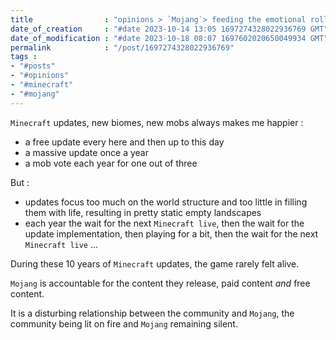 ```yaml
---
title                : "opinions > `Mojang`> feeding the emotional roller coaster beast"
date_of_creation     : "#date 2023-10-14 13:05 1697274328022936769 GMT"
date_of_modification : "#date 2023-10-18 08:07 1697602020650049934 GMT"
permalink            : "/post/1697274328022936769"
tags :
- "#posts"
- "#opinions"
- "#minecraft"
- "#mojang"
---
```


`Minecraft` updates, new biomes, new mobs always makes me happier :

- a free update every here and then up to this day
- a massive update once a year
- a mob vote each year for one out of three

But : 
- updates focus too much on the world structure and too little in filling them with life, resulting in pretty static empty landscapes
- each year the wait for the next `Minecraft live`, then the wait for the update implementation, then playing for a bit, then the wait for the next `Minecraft live` ...

During these 10 years of `Minecraft` updates, the game rarely felt alive.

`Mojang` is accountable for the content they release, paid content _and_ free content.

It is a disturbing relationship between the community and `Mojang`, the community being lit on fire and `Mojang` remaining silent.
